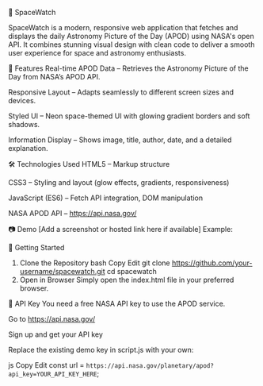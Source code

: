 🌌 SpaceWatch


SpaceWatch is a modern, responsive web application that fetches and displays the daily Astronomy Picture of the Day (APOD) using NASA's open API. It combines stunning visual design with clean code to deliver a smooth user experience for space and astronomy enthusiasts.

🚀 Features
Real-time APOD Data – Retrieves the Astronomy Picture of the Day from NASA’s APOD API.

Responsive Layout – Adapts seamlessly to different screen sizes and devices.

Styled UI – Neon space-themed UI with glowing gradient borders and soft shadows.

Information Display – Shows image, title, author, date, and a detailed explanation.

🛠️ Technologies Used
HTML5 – Markup structure

CSS3 – Styling and layout (glow effects, gradients, responsiveness)

JavaScript (ES6) – Fetch API integration, DOM manipulation

NASA APOD API – https://api.nasa.gov/

📷 Demo
[Add a screenshot or hosted link here if available]
Example:

🔧 Getting Started
1. Clone the Repository
bash
Copy
Edit
git clone https://github.com/your-username/spacewatch.git
cd spacewatch
2. Open in Browser
Simply open the index.html file in your preferred browser.

🔑 API Key
You need a free NASA API key to use the APOD service.

Go to https://api.nasa.gov/

Sign up and get your API key

Replace the existing demo key in script.js with your own:

js
Copy
Edit
const url = `https://api.nasa.gov/planetary/apod?api_key=YOUR_API_KEY_HERE`;
